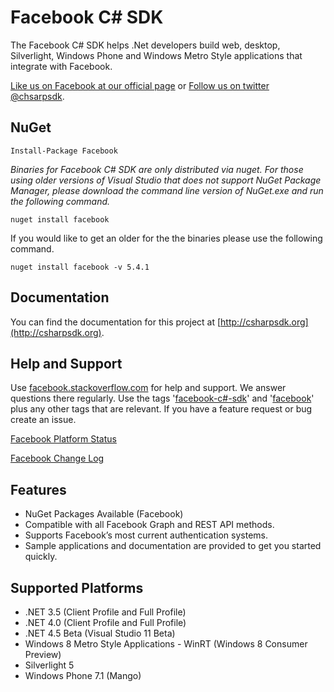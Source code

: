 # Facebook C# SDK
The Facebook C# SDK helps .Net developers build web, desktop, Silverlight, Windows Phone and Windows Metro Style applications that integrate with Facebook.

[Like us on Facebook at our official page](http://facebook.com/csharpsdk) or [Follow us on twitter @chsarpsdk](http://twitter.com/csharpsdk).

## NuGet

    Install-Package Facebook

*Binaries for Facebook C# SDK are only distributed via nuget. For those using older versions of Visual Studio that
does not support NuGet Package Manager, please download the command line version of NuGet.exe and run the following
command.*

    nuget install facebook
    
If you would like to get an older for the the binaries please use the following command.

    nuget install facebook -v 5.4.1
    
## Documentation
You can find the documentation for this project at [http://csharpsdk.org](http://csharpsdk.org).

## Help and Support
Use [facebook.stackoverflow.com](http://facebook.stackoverflow.com) for help and support. We answer questions there regularly. Use the tags '[facebook-c#-sdk](http://stackoverflow.com/questions/tagged/facebook-c%23-sdk)' and '[facebook](http://stackoverflow.com/questions/tagged/facebook)' plus any other tags that are relevant. If you have a feature request or bug create an issue.

[Facebook Platform Status](https://developers.facebook.com/live_status)

[Facebook Change Log](https://developers.facebook.com/docs/changelog/)

## Features
* NuGet Packages Available (Facebook)
* Compatible with all Facebook Graph and REST API methods.
* Supports Facebook’s most current authentication systems.
* Sample applications and documentation are provided to get you started quickly.

## Supported Platforms
* .NET 3.5 (Client Profile and Full Profile)
* .NET 4.0 (Client Profile and Full Profile)
* .NET 4.5 Beta (Visual Studio 11 Beta)
* Windows 8 Metro Style Applications - WinRT (Windows 8 Consumer Preview)
* Silverlight 5
* Windows Phone 7.1 (Mango)
 

